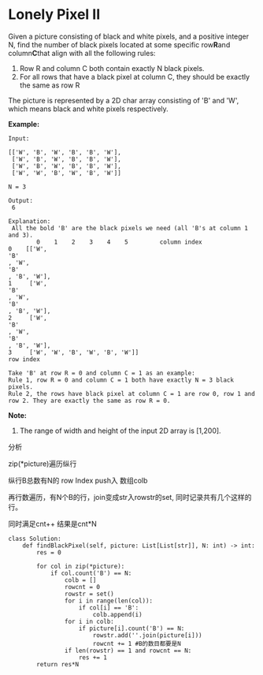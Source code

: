 # Lonely Pixel II

Given a picture consisting of black and white pixels, and a positive integer N, find the number of black pixels located at some specific row**R**and column**C**that align with all the following rules:

1. Row R and column C both contain exactly N black pixels.
2. For all rows that have a black pixel at column C, they should be exactly the same as row R

The picture is represented by a 2D char array consisting of 'B' and 'W', which means black and white pixels respectively.

**Example:**

```text
Input:

[['W', 'B', 'W', 'B', 'B', 'W'],    
 ['W', 'B', 'W', 'B', 'B', 'W'],    
 ['W', 'B', 'W', 'B', 'B', 'W'],    
 ['W', 'W', 'B', 'W', 'B', 'W']] 

N = 3

Output:
 6

Explanation:
 All the bold 'B' are the black pixels we need (all 'B's at column 1 and 3).
        0    1    2    3    4    5         column index                                            
0    [['W', 
'B'
, 'W', 
'B'
, 'B', 'W'],    
1     ['W', 
'B'
, 'W', 
'B'
, 'B', 'W'],    
2     ['W', 
'B'
, 'W', 
'B'
, 'B', 'W'],    
3     ['W', 'W', 'B', 'W', 'B', 'W']]    
row index

Take 'B' at row R = 0 and column C = 1 as an example:
Rule 1, row R = 0 and column C = 1 both have exactly N = 3 black pixels. 
Rule 2, the rows have black pixel at column C = 1 are row 0, row 1 and row 2. They are exactly the same as row R = 0.
```

**Note:**

1. The range of width and height of the input 2D array is \[1,200\].

分析

zip\(\*picture\)遍历纵行

纵行B总数有N的 row Index push入 数组colb

再行数遍历，有N个B的行，join变成str入rowstr的set, 同时记录共有几个这样的行。

同时满足cnt++ 结果是cnt\*N

```text
class Solution:
    def findBlackPixel(self, picture: List[List[str]], N: int) -> int:     
        res = 0

        for col in zip(*picture):
            if col.count('B') == N:
                colb = []
                rowcnt = 0
                rowstr = set()
                for i in range(len(col)):
                    if col[i] == 'B':
                        colb.append(i)
                for i in colb:
                    if picture[i].count('B') == N:
                        rowstr.add(''.join(picture[i]))
                        rowcnt += 1 #B的数目都要是N
                if len(rowstr) == 1 and rowcnt == N:
                    res += 1
        return res*N
```

